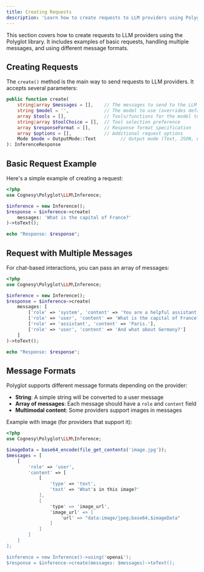 ```yaml
---
title: Creating Requests
description: 'Learn how to create requests to LLM providers using Polyglot.'
---
```


This section covers how to create requests to LLM providers using the Polyglot library. It includes examples of basic requests, handling multiple messages, and using different message formats.


## Creating Requests

The `create()` method is the main way to send requests to LLM providers. It accepts several parameters:

```php
public function create(
    string|array $messages = [],    // The messages to send to the LLM
    string $model = '',             // The model to use (overrides default)
    array $tools = [],              // Tools/functions for the model to use
    string|array $toolChoice = [],  // Tool selection preference
    array $responseFormat = [],     // Response format specification
    array $options = [],            // Additional request options
    Mode $mode = OutputMode::Text         // Output mode (Text, JSON, etc.)
): InferenceResponse
```



## Basic Request Example

Here's a simple example of creating a request:

```php
<?php
use Cognesy\Polyglot\LLM\Inference;

$inference = new Inference();
$response = $inference->create(
    messages: 'What is the capital of France?'
)->toText();

echo "Response: $response";
```


## Request with Multiple Messages

For chat-based interactions, you can pass an array of messages:

```php
<?php
use Cognesy\Polyglot\LLM\Inference;

$inference = new Inference();
$response = $inference->create(
    messages: [
        ['role' => 'system', 'content' => 'You are a helpful assistant who provides concise answers.'],
        ['role' => 'user', 'content' => 'What is the capital of France?'],
        ['role' => 'assistant', 'content' => 'Paris.'],
        ['role' => 'user', 'content' => 'And what about Germany?']
    ]
)->toText();

echo "Response: $response";
```


## Message Formats

Polyglot supports different message formats depending on the provider:

- **String**: A simple string will be converted to a user message
- **Array of messages**: Each message should have a `role` and `content` field
- **Multimodal content**: Some providers support images in messages

Example with image (for providers that support it):

```php
<?php
use Cognesy\Polyglot\LLM\Inference;

$imageData = base64_encode(file_get_contents('image.jpg'));
$messages = [
    [
        'role' => 'user',
        'content' => [
            [
                'type' => 'text',
                'text' => 'What's in this image?'
            ],
            [
                'type' => 'image_url',
                'image_url' => [
                    'url' => "data:image/jpeg;base64,$imageData"
                ]
            ]
        ]
    ]
];

$inference = new Inference()->using('openai');
$response = $inference->create(messages: $messages)->toText();
```
